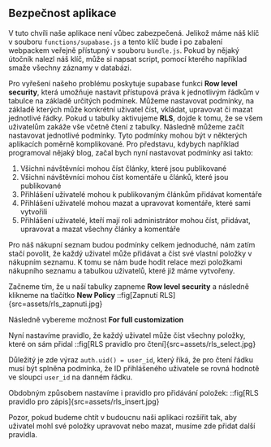 ## Bezpečnost aplikace
V tuto chvíli naše aplikace není vůbec zabezpečená. Jelikož máme náš klíč v souboru `functions/supabase.js` a tento klíč bude i po zabalení webpackem veřejně přístupný v souboru `bundle.js`. Pokud by nějaký útočník nalezl náš klíč, může si napsat script, pomocí kterého například smaže všechny záznamy v databázi.

Pro vyřešení našeho problému poskytuje supabase funkci **Row level security**, která umožňuje nastavit přístupová práva k jednotlivým řádkům v tabulce na základě určitých podmínek. Můžeme nastavovat podmínky, na základě kterých může konkrétní uživatel číst, vkládat, upravovat či mazat jednotlivé řádky. Pokud u tabulky aktivujeme **RLS**, dojde k tomu, že se všem uživatelům zakáže vše včetně čtení z tabulky. Následně můžeme začít nastavovat jednotlivé podmínky. Tyto podmínky mohou být v některých aplikacích poměrně komplikované. Pro představu, kdybych například programoval nějaký blog, začal bych nyní nastavovat podmínky asi takto:
1. Všichni návštěvníci mohou číst články, které jsou publikované
1. Všichni návštěvníci mohou číst komentáře u článků, které jsou publikované
1. Přihlášení uživatelé mohou k publikovaným článkům přidávat komentáře
1. Přihlášení uživatelé mohou mazat a upravovat komentáře, které sami vytvořili
1. Přihlášení uživatelé, kteří mají roli administrátor mohou číst, přidávat, upravovat a mazat všechny články a komentáře

Pro náš nákupní seznam budou podmínky celkem jednoduché, nám zatím stačí povolit, že každý uživatel může přidávat a číst své vlastní položky v nákupním seznamu. K tomu se nám bude hodit relace mezi položkami nákupního seznamu a tabulkou uživatelů, které již máme vytvořeny.

Začneme tím, že u naší tabulky zapneme **Row level security** a následně klikneme na tlačítko **New Policy**
::fig[Zapnutí RLS]{src=assets/rls_zapnuti.jpg}

Následně vybereme možnost **For full customization**

Nyní nastavíme pravidlo, že každý uživatel může číst všechny položky, které on sám přidal
::fig[RLS pravidlo pro čtení]{src=assets/rls_select.jpg}

Důležitý je zde výraz `auth.uid() = user_id`, který říká, že pro čtení řádku musí být splněna podmínka, že ID přihlášeného uživatele se rovná hodnotě ve sloupci `user_id` na danném řádku.


Obdobným způsobem nastavíme i pravidlo pro přidávání položek:
::fig[RLS pravidlo pro zápis]{src=assets/rls_insert.jpg}

Pozor, pokud budeme chtít v budoucnu naši aplikaci rozšířit tak, aby uživatel mohl své položky upravovat nebo mazat, musíme zde přidat další pravidla.